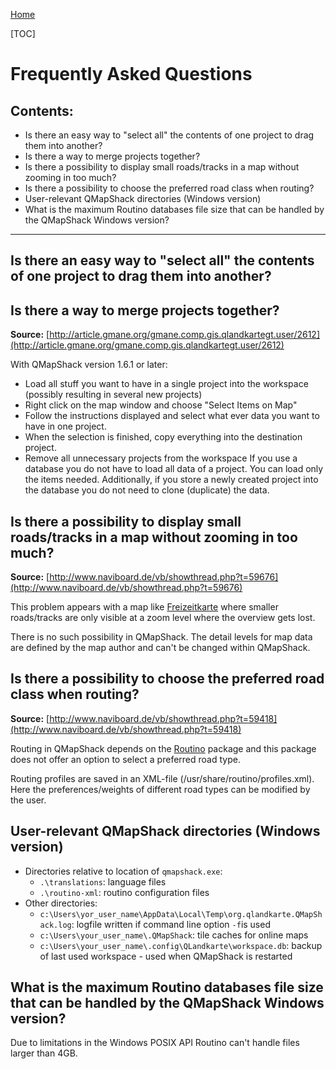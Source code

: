 [Home](Home)

[TOC]

# Frequently Asked Questions

## Contents:
* Is there an easy way to "select all" the contents of one project to drag them into another?
* Is there a way to merge projects together?
* Is there a possibility to display small roads/tracks in a map without zooming in too much?
* Is there a possibility to choose the preferred road class when routing?
* User-relevant QMapShack directories (Windows version)
* What is the maximum Routino databases file size that can be handled by the QMapShack Windows version?

********


## Is there an easy way to "select all" the contents of one project to drag them into another? 
## Is there a way to merge projects together?

**Source:** [http://article.gmane.org/gmane.comp.gis.qlandkartegt.user/2612](http://article.gmane.org/gmane.comp.gis.qlandkartegt.user/2612)

With QMapShack version 1.6.1 or later:
* Load all stuff you want to have in a single project into the workspace (possibly resulting in several new projects)
* Right click on the map window and choose "Select Items on Map"
* Follow the instructions displayed and select what ever data you want to have in one project.
* When the selection is finished, copy everything into the destination project.
* Remove all unnecessary projects from the workspace
If you use a database you do not have to load all data of a project.
You can load only the items needed. Additionally, if you store a newly created
project into the database you do not need to clone (duplicate) the data.


## Is there a possibility to display small roads/tracks in a map without zooming in too much?

**Source:** [http://www.naviboard.de/vb/showthread.php?t=59676](http://www.naviboard.de/vb/showthread.php?t=59676)

This problem appears with a map like [Freizeitkarte](http://www.freizeitkarte-osm.de/) where smaller roads/tracks are only visible at 
a zoom level where the overview gets lost.

There is no such possibility in QMapShack. The detail levels for map data are defined by the map author and can't be
changed within QMapShack.


## Is there a possibility to choose the preferred road class when routing?

**Source:** [http://www.naviboard.de/vb/showthread.php?t=59418](http://www.naviboard.de/vb/showthread.php?t=59418)

Routing in QMapShack depends on the [Routino](http://routino.org) package and this package does not offer an option to select a preferred road type.

Routing profiles are saved in an XML-file (/usr/share/routino/profiles.xml). Here the preferences/weights of 
different road types can be modified by the user.


## User-relevant QMapShack directories (Windows version)

* Directories relative to location of `qmapshack.exe`:
    * `.\translations`: language files
    * `.\routino-xml`: routino configuration files
* Other directories:
    * `c:\Users\yor_user_name\AppData\Local\Temp\org.qlandkarte.QMapShack.log`: logfile written if command line option
      `-f`is used
    * `c:\Users\your_user_name\.QMapShack`: tile caches for online maps
    * `c:\Users\your_user_name\.config\QLandkarte\workspace.db`: backup of last used workspace - used when QMapShack is restarted
    
    
## What is the maximum Routino databases file size that can be handled by the QMapShack Windows version?

Due to limitations in the Windows POSIX API Routino can't handle files larger than 4GB.

